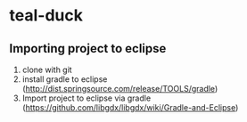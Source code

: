 # teal-duck

## Importing project to eclipse
1. clone with git
2. install gradle to eclipse (http://dist.springsource.com/release/TOOLS/gradle)
3. Import project to eclipse via gradle (https://github.com/libgdx/libgdx/wiki/Gradle-and-Eclipse)

